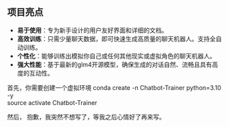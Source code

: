 ## 项目亮点

- **易于使用**：专为新手设计的用户友好界面和详细的文档。
- **高效训练**：只需少量聊天数据，即可快速生成高质量的聊天机器人。支持全自动训练。
- **个性化**：能够训练出模拟你自己或任何其他现实或虚拟角色的聊天机器人。
- **强大性能**：基于最新的glm4开源模型，确保生成的对话自然、流畅且具有高度的互动性。
  
首先，你需要创建一个虚拟环境
conda create -n Chatbot-Trainer python=3.10 -y      
source activate Chatbot-Trainer

然后，
抱歉，我突然不想写了，等我之后心情好了再来写。
